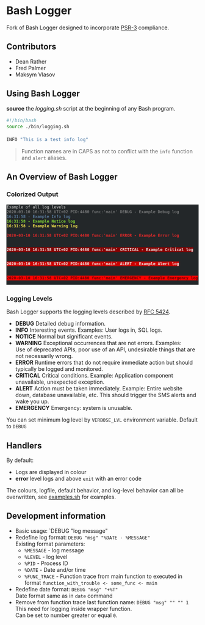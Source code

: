 # Bash Logger

Fork of Bash Logger designed to incorporate [PSR-3](http://www.php-fig.org/psr/psr-3/) compliance.

## Contributors

* Dean Rather
* Fred Palmer
* Maksym Vlasov

## Using Bash Logger

**source** the *logging.sh* script at the beginning of any Bash program.

```bash
#!/bin/bash
source ./bin/logging.sh

INFO "This is a test info log"
```

> Function names are in CAPS as not to conflict with the `info` function and `alert` aliases.

## An Overview of Bash Logger

### Colorized Output

![Colour Screenshot](images/bash-logging.png)

### Logging Levels

Bash Logger supports the logging levels described by [RFC 5424](http://tools.ietf.org/html/rfc5424).

* **DEBUG** Detailed debug information.
* **INFO** Interesting events. Examples: User logs in, SQL logs.
* **NOTICE** Normal but significant events.
* **WARNING** Exceptional occurrences that are not errors. Examples:  
  Use of deprecated APIs, poor use of an API, undesirable things that are not necessarily wrong.
* **ERROR** Runtime errors that do not require immediate action but should typically be logged and monitored.
* **CRITICAL** Critical conditions. Example: Application component unavailable, unexpected exception.
* **ALERT** Action must be taken immediately. Example: Entire website down, database unavailable, etc. This should trigger the SMS alerts and wake you up.
* **EMERGENCY** Emergency: system is unusable.

You can set minimum log level by `VERBOSE_LVL` environment variable. Default to `DEBUG`

## Handlers

By default:

* Logs are displayed in colour
* **error** level logs and above `exit` with an error code

The colours, logfile, default behavior, and log-level behavior can all be overwritten, see [examples.sh](https://github.com/deanrather/bash-logger/blob/master/examples.sh) for examples.

## Development information

* Basic usage: `DEBUG "log message"
* Redefine log format: `DEBUG "msg" "%DATE - %MESSAGE"`  
  Existing format parameters:
  * `%MESSAGE` - log message
  * `%LEVEL` - log level
  * `%PID` - Process ID
  * `%DATE` - Date and/or time
  * `%FUNC_TRACE` - Function trace from main function to executed in format `function_with_trouble <- some_func <- main`
* Redefine date format: `DEBUG "msg" "+%T"`  
  Date format same as in `date` command
* Remove from function trace last function name: `DEBUG "msg" "" "" 1`  
  This need for logging inside wrapper function.  
  Can be set to number greater or equal `0`.
